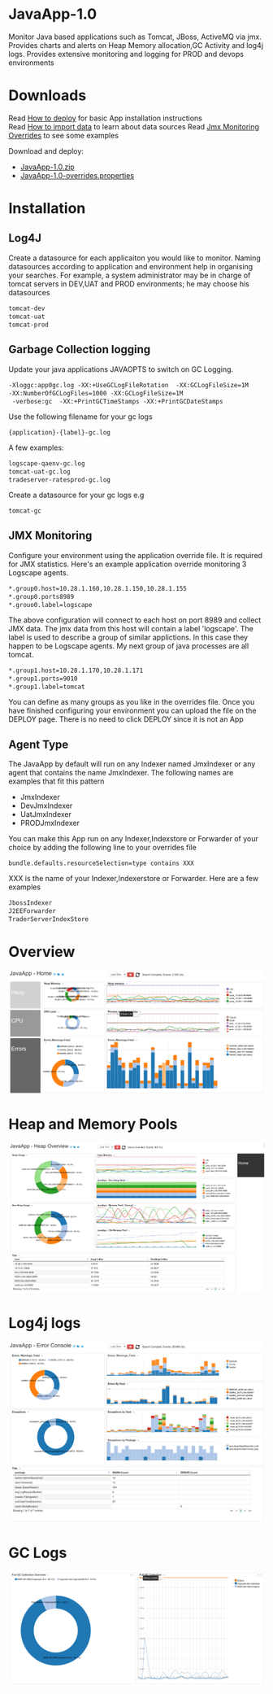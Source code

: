 # JavaApp-1.0

Monitor Java based applications such as Tomcat, JBoss, ActiveMQ via jmx. Provides charts and alerts on Heap Memory allocation,GC Activity and log4j logs. Provides extensive monitoring and logging for PROD and devops environments


# Downloads 

Read [How to deploy](http://logscape.github.io/deploy.html) for basic App installation instructions  
Read [How to import data](http://logscape.github.io/ds-add.html) to learn about data sources
Read [Jmx Monitoring Overrides](overrides.md) to see some examples

Download and deploy:  

 *  [JavaApp-1.0.zip](https://github.com/logscape/javaapp/blob/master/dist/JavaApp-1.0.zip?raw=true)  
 *  [JavaApp-1.0-overrides.properties](https://github.com/logscape/javaapp/blob/master/dist/JavaApp-1.0-override.properties)

# Installation 


## Log4J 

 Create a datasource for each applicaiton you would like to monitor. Naming datasources according to application and environment help in organising your searches. For example, a system administrator may be in charge of tomcat servers in DEV,UAT and PROD environments; he may choose his datasources

	tomcat-dev
	tomcat-uat
	tomcat-prod

## Garbage Collection logging

Update your java applications JAVAOPTS to switch on GC Logging. 

	-Xloggc:app0gc.log -XX:+UseGCLogFileRotation  -XX:GCLogFileSize=1M 
	-XX:NumberOfGCLogFiles=1000 -XX:GCLogFileSize=1M
	 -verbose:gc  -XX:+PrintGCTimeStamps -XX:+PrintGCDateStamps

Use the following filename for your gc logs

	{application}-{label}-gc.log

A few examples:

	logscape-qaenv-gc.log
	tomcat-uat-gc.log
	tradeserver-ratesprod-gc.log 


Create a datasource for your gc logs e.g 

	tomcat-gc 


## JMX Monitoring 

Configure your environment using the application override file. It is required for JMX  statistics.
Here's an example application override monitoring 3 Logscape agents. 

	*.group0.host=10.28.1.160,10.28.1.150,10.28.1.155
	*.group0.ports8989
	*.grouo0.label=logscape

The above configuration will connect to each host on port 8989 and collect JMX data. The jmx data from this host will contain a label 'logscape'. The label is used to describe a group of similar applictions. In this case they happen to be Logscape agents. My next group of java processes are all tomcat. 

	*.group1.host=10.28.1.170,10.28.1.171
	*.group1.ports=9010
	*.group1.label=tomcat

You can define as many groups as you like in the overrides file. Once you have finished configuring your environment you can upload the file on the DEPLOY page. There is no need to click DEPLOY since it is not an App 


## Agent Type

The JavaApp by default will run on any Indexer named JmxIndexer or any agent that contains the name JmxIndexer. The following names are examples that fit this pattern

 * JmxIndexer
 * DevJmxIndexer
 * UatJmxIndexer 
 * PRODJmxIndexer 

You can make this App run on any Indexer,Indexstore or Forwarder of your choice by adding the following line to your overrides file

	bundle.defaults.resourceSelection=type contains XXX

XXX is the name of your Indexer,Indexerstore or Forwarder.  Here are a few examples
	
	JbossIndexer
	J2EEForwarder
	TraderServerIndexStore 







# Overview 

 ![](docs/images/ws-home.png) 


# Heap and Memory Pools 

 ![](docs/images/apphome.png)



# Log4j logs 

 ![](docs/images/ws-log4j.png) 


# GC Logs
 ![](docs/images/ws-gclogs.png)
